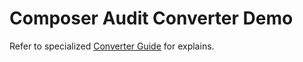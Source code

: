 <!-- markdownlint-disable MD013 -->
# Composer Audit Converter Demo

Refer to specialized [Converter Guide](../../docs/converter/composer.md) for explains.
